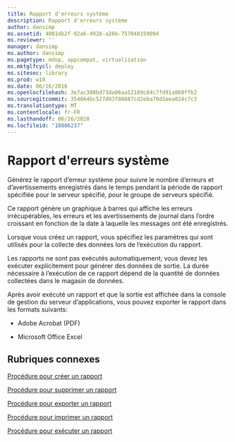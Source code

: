 ```yaml
---
title: Rapport d'erreurs système
description: Rapport d'erreurs système
author: dansimp
ms.assetid: 4081db2f-92a6-4928-a26b-757048159094
ms.reviewer: ''
manager: dansimp
ms.author: dansimp
ms.pagetype: mdop, appcompat, virtualization
ms.mktglfcycl: deploy
ms.sitesec: library
ms.prod: w10
ms.date: 06/16/2016
ms.openlocfilehash: 3e7ac388bd73da06aa52189c04c7fd91a060ffb2
ms.sourcegitcommit: 354664bc527d93f80687cd2eba70d1eea024c7c3
ms.translationtype: MT
ms.contentlocale: fr-FR
ms.lasthandoff: 06/26/2020
ms.locfileid: "10806237"
---
```

# Rapport d'erreurs système


Générez le rapport d’erreur système pour suivre le nombre d’erreurs et d’avertissements enregistrés dans le temps pendant la période de rapport spécifiée pour le serveur spécifié, pour le groupe de serveurs spécifié.

Ce rapport génère un graphique à barres qui affiche les erreurs irrécupérables, les erreurs et les avertissements de journal dans l’ordre croissant en fonction de la date à laquelle les messages ont été enregistrés.

Lorsque vous créez un rapport, vous spécifiez les paramètres qui sont utilisés pour la collecte des données lors de l’exécution du rapport.

Les rapports ne sont pas exécutés automatiquement; vous devez les exécuter explicitement pour générer des données de sortie. La durée nécessaire à l’exécution de ce rapport dépend de la quantité de données collectées dans le magasin de données.

Après avoir exécuté un rapport et que la sortie est affichée dans la console de gestion du serveur d’applications, vous pouvez exporter le rapport dans les formats suivants:

-   Adobe Acrobat (PDF)

-   Microsoft Office Excel

## Rubriques connexes


[Procédure pour créer un rapport](how-to-create-a-reportserver.md)

[Procédure pour supprimer un rapport](how-to-delete-a-reportserver.md)

[Procédure pour exporter un rapport](how-to-export-a-reportserver.md)

[Procédure pour imprimer un rapport](how-to-print-a-reportserver.md)

[Procédure pour exécuter un rapport](how-to-run-a-reportserver.md)

 

 





